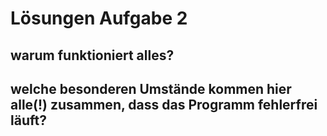 # Lösungen Aufgabe 2

## warum funktioniert alles?



## welche besonderen Umstände kommen hier alle(!) zusammen, dass das Programm fehlerfrei läuft?
